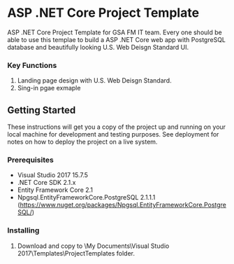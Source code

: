 # ASP .NET Core Project Template
ASP .NET Core Project Template for GSA FM IT team.  Every one should be able to use this templae to build a ASP .NET Core web app with PostgreSQL database and beautifully looking U.S. Web Deisgn Standard UI. 

### Key Functions 
1. Landing page design with U.S. Web Deisgn Standard.
2. Sing-in pgae exmaple

## Getting Started
These instructions will get you a copy of the project up and running on your local machine for development and testing purposes. See deployment for notes on how to deploy the project on a live system.

### Prerequisites
- Visual Studio 2017 15.7.5
- .NET Core SDK 2.1.x
- Entity Framework Core 2.1
- Npgsql.EntityFrameworkCore.PostgreSQL 2.1.1.1 (https://www.nuget.org/packages/Npgsql.EntityFrameworkCore.PostgreSQL/)

### Installing
1. Download and copy to \My Documents\Visual Studio 2017\Templates\ProjectTemplates folder.
